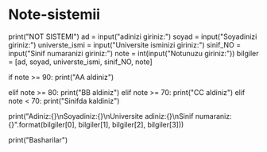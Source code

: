 # Note-sistemii
print("NOT SISTEMI")
ad = input("adinizi giriniz:")
soyad = input("Soyadinizi giriniz:")
universte_ismi = input("Universite isminizi giriniz:")
sinif_NO = input("Sinif numaranizi giriniz:")
note = int(input("Notunuzu giriniz:"))
bilgiler = [ad, soyad, universte_ismi, sinif_NO, note]

if note >= 90:
    print("AA aldiniz")

elif note >= 80: 
    print("BB aldiniz")
elif note >= 70:
    print("CC aldiniz")
elif note < 70:
    print("Sinifda kaldiniz")

print("Adiniz:{}\nSoyadiniz:{}\nUniversite adiniz:{}\nSinif numaraniz:{}".format(bilgiler[0], bilgiler[1], bilgiler[2], bilgiler[3]))
    
print("Basharilar")
